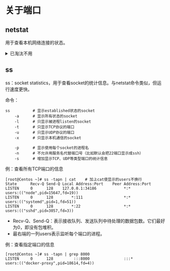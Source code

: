 # 关于端口

## netstat

用于查看本机网络连接的状态。

<details>
<summary>已淘汰不用</summary>

命令：

```shell
    netstat
        -a  # 显示所有网络连接、socket
        -l  # 只显示LISTEN状态的
        -t  # 只显示tcp的socket
        -u  # 只显示udp的socket
        -x  # 只显示unix socket
        -p  # 显示使用每个网络连接的进程名
```

</details>

## ss

ss：socket statistics，用于查看socket的统计信息。与netstat命令类似，但运行速度更快。

命令：

```shell
ss          # 显示established状态的socket
    -a      # 显示所有状态的socket
    -l      # 只显示被进程listen的socket
    -t      # 只显示TCP协议的端口
    -u      # 只显示UDP协议的端口
    -x      # 只显示本机通信的socket

    -p      # 显示使用每个socket的进程名
    -n      # 不允许用服务名代替端口号（比如默认会把22端口显示成ssh）
    -s      # 增加显示TCP、UDP等类型端口的统计信息
```

例：查看所有TCP端口的信息

```shell
[root@Centos ~]# ss -tapn | cat    # 加上cat使显示的users不换行
State      Recv-Q Send-Q Local Address:Port    Peer Address:Port
LISTEN     0      128    127.0.0.1:34186            *:*              users:(("node",pid=15647,fd=19))
LISTEN     0      128        *:111                  *:*              users:(("systemd",pid=1,fd=51))
LISTEN     0      128        *:22                   *:*              users:(("sshd",pid=3057,fd=3))
```

- Recv-Q、Send-Q：表示接收队列、发送队列中待处理的数据包数。它们最好为0，即没有包堆积。
- 最右端的一列users表示监听每个端口的进程。

例：查看指定端口的信息

```shell
[root@Centos ~]# ss -tapn | grep 8000
LISTEN     0      128         :::8000               :::*             users:(("docker-proxy",pid=18614,fd=4))
```
